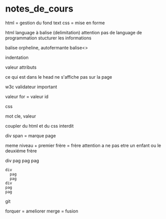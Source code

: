 
# notes_de_cours

html = gestion du fond text
css = mise en forme

html language à balise (delimitation) attention pas de language de programmation
stucturer les informations

balise orpheline, autofermante
balise<>

indentation 

valeur 
attributs

ce qui est dans le head ne s'affiche pas sur la page

w3c validateur important

valeur for = valeur id

css

mot cle, valeur

coupler du html et du css interdit

div 
span = marque page

meme niveau + premier frère =  frère attention a ne pas etre un enfant ou le deuxiéme frère

div 
    pag
    pag
pag


```
div
  pag
  pag
div 
pag
pag
```

git

forquer = ameliorer
merge  = fusion




